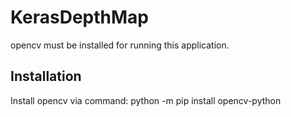 # KerasDepthMap
opencv must be installed for running this application.
## Installation
Install opencv via command: python -m pip install opencv-python
